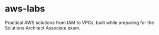 # aws-labs
Practical AWS solutions from IAM to VPCs, built while preparing for the Solutions Architect Associate exam.
